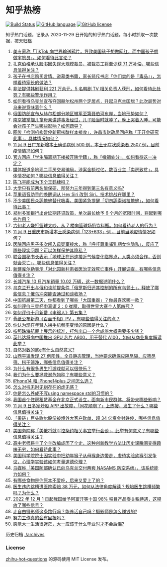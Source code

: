 # 知乎热榜
[![Build Status](https://github.com/ToWeLong/zhihu-hot-questions/workflows/CI/badge.svg)](https://github.com/ToWeLong/zhihu-hot-questions/actions)
[![GitHub language](https://img.shields.io/badge/language-golang-orange.svg)](https://golang.org/)
[![GitHub license](https://img.shields.io/github/license/ToWeLong/zhihu-hot-questions)](https://github.com/ToWeLong/zhihu-hot-questions/blob/main/LICENSE)

知乎热门话题，记录从 2020-11-29 日开始的知乎热门话题。每小时抓取一次数据，按天[归档](./archives)

<!-- BEGIN -->

1. [美专家称「TikTok 向世界输送鸦片，导致美国孩子想做网红，而中国孩子想做宇航员」，如何看待此言论？](https://www.zhihu.com/question/565548084)
1. [扎克伯格承认脸书因失误大规模裁员，被裁员工将至少获 71 万补偿，哪些信息值得关注？](https://www.zhihu.com/question/565561741)
1. [孩子在书店购买言情、盗墓类书籍，家长怒斥书店「你们卖的是『毒品』」，怎样看待家长的做法？](https://www.zhihu.com/question/565585756)
1. [非法提供韩剧获利 221 万余元，5 名韩剧 TV 相关负责人获刑，如何看待此处罚？有哪些警示作用？](https://www.zhihu.com/question/565574918)
1. [如何看待乌克兰宣布夺回赫尔松州两个定居点，升起乌克兰国旗？此次局势对乌来说意味着什么？](https://www.zhihu.com/question/565761047)
1. [俄国防部宣布从赫尔松部分地区撤军至第聂伯河东岸，当地形势如何？](https://www.zhihu.com/question/565653108)
1. [南京被掌掴儿童母亲讲述事发经过，儿子脸当时就肿了，晚上哭着入睡，可能会对孩子产生哪些影响？如何疏导？](https://www.zhihu.com/question/565642077)
1. [网传「检测机构暂停新冠核酸样本接收」，许昌市财政局回应称「正开会研究此事」，具体情况如何？](https://www.zhihu.com/question/565563427)
1. [11 月 9 日广东新增本土确诊病例 500 例，本土无症状感染者 2507 例，目前疫情情况如何？](https://www.zhihu.com/question/565773102)
1. [官方回应「学生隔离期下楼被开除学籍」，称「撤销处分」，如何看待这一决定？](https://www.zhihu.com/question/565640874)
1. [媒体报道多地现二手房交易骗局，涉案金额过亿，数百业主「卖房致贫」，具体情况如何？哪些信息值得关注？](https://www.zhihu.com/question/565556906)
1. [陈飞宇能成为下个王鹤棣吗？](https://www.zhihu.com/question/564798714)
1. [大学只有前两名能保研，那努力三年得到第三名有意义吗?](https://www.zhihu.com/question/565419268)
1. [苹果语音助手的唤醒词从 Hey Siri 改到 Siri，技术挑战在哪里？](https://www.zhihu.com/question/565346875)
1. [不少美国民众舔蟾蜍替代吸毒，美国紧急提醒「切勿舔索诺拉蟾蜍」，如何看待此事？](https://www.zhihu.com/question/565434279)
1. [郑州多家银行出台延期还贷政策，单次最长给予 6 个月的宽限时间，将起到哪些作用？](https://www.zhihu.com/question/565620346)
1. [六旬老人嫌打篮球太吵，从 7 楼向篮球场扔饮料瓶。如何看待老人的行为？](https://www.zhihu.com/question/565352566)
1. [11 月 9 日重庆市新增本土感染病例「123+633」例 ，目前当地疫情情况如何？](https://www.zhihu.com/question/565758338)
1. [医院回应男子多次闯入母婴室接水，称「呼吁尊重哺乳期女性隐私」，反应了哪些现实问题？可以怎样保护其隐私？](https://www.zhihu.com/question/565775089)
1. [联合国秘书长表示「地球正在迅速接近气候变化临界点，人类必须合作，否则就会灭亡」，哪些信息值得关注？](https://www.zhihu.com/question/565402765)
1. [新疆库尔勒表示「对北园新村患者医治无效死亡事件」开展调查，有哪些信息值得关注？](https://www.zhihu.com/question/565596834)
1. [长城汽车 10 月汽车销量 10.02 万辆，这一数据说明什么？](https://www.zhihu.com/question/564650847)
1. [乌克兰开出与俄和谈前提条件「俄罗斯归还其控制的所有乌领土」，释放了哪些信息？俄乌冲突能否通过和谈收场？](https://www.zhihu.com/question/565567421)
1. [中国航展第二天，你都看到了哪些「大国重器」？你最喜欢哪一款？](https://www.zhihu.com/question/565149055)
1. [如何评价三星杯申真谞 2：0 崔精，取得世界大赛个人第四冠？](https://www.zhihu.com/question/565399002)
1. [如何评价十月新番《电锯人》第五集？](https://www.zhihu.com/question/565471524)
1. [叠纸公布新游《百面千相》PV ，有哪些值得关注的点？](https://www.zhihu.com/question/565778309)
1. [你认为现在年轻人换手机频率变慢的原因是什么？](https://www.zhihu.com/question/559733121)
1. [按照珠海航展上展示的标准，打包出口一个合成旅大概需要多少钱？](https://www.zhihu.com/question/565175485)
1. [英伟达将向中国推出 GPU 芯片 A800，用于替代 A100，如何从商业角度解读此举？](https://www.zhihu.com/question/565351046)
1. [自然对数的底e有什么自然意义?](https://www.zhihu.com/question/355656386)
1. [山西平遥发现 27 例阳性，全县静态管理，当地要求确保应隔尽隔、应筛尽筛、捞干筛净，哪些信息值得关注？](https://www.zhihu.com/question/565376960)
1. [为什么有很多男生打游戏就可以很快乐？](https://www.zhihu.com/question/347424469)
1. [我们为什么要拯救濒危物种？有哪些意义？](https://www.zhihu.com/question/565502511)
1. [iPhone14 和 iPhone14plus 之间怎么选？](https://www.zhihu.com/question/561820587)
1. [怎么对抗无时无刻存在的虚无感？](https://www.zhihu.com/question/281542359)
1. [你是怎么养成不写using namespace std的习惯的？](https://www.zhihu.com/question/564976917)
1. [我国首个住房租赁基金在北京正式设立，面向新市民群体，将带来哪些影响？](https://www.zhihu.com/question/565617941)
1. [11 月 9 日多家炒股 APP 出故障，「同花顺崩了」上热搜，发生了什么？哪些信息值得关注？](https://www.zhihu.com/question/565562145)
1. [「果链」巨头歌尔股份被境外大客户砍单，超 34 亿资金封跌停，哪些信息值得关注？](https://www.zhihu.com/question/565554762)
1. [美国务院称「美俄将就军控条约相关事宜举行会谈」，此举有何意义？有哪些信息值得关注？](https://www.zhihu.com/question/565551283)
1. [高中老师将羊了个羊改编成历了个史，这种创新教学方法让历史课瞬间变得趣味无穷，如何看待此事？](https://www.zhihu.com/question/565612477)
1. [美国科学院院士因实验中把幼年猴子从母猴身边带走，虐待实验幼猴引发争议，心理学实验该如何考量道德伦理？](https://www.zhihu.com/question/565748843)
1. [乌媒称「美国防部确认已向乌克兰交付两套 NASAMS 防空系统」，该系统能力如何？](https://www.zhihu.com/question/565544696)
1. [有哪些食物是你原本不爱吃，后来又爱上了的？](https://www.zhihu.com/question/564220754)
1. [医生违约跳槽遭医院索赔 38 万元，如何从法律角度解读？规培医生跳槽频繁吗？为什么？](https://www.zhihu.com/question/565174116)
1. [2022 年 12 月 1 日起我国给予阿富汗等十国 98% 税目产品零关税待遇，这释放了哪些信号？](https://www.zhihu.com/question/565609719)
1. [走自由摄影师这条路行吗？能养活自己吗？摄影师是怎么赚钱的?](https://www.zhihu.com/question/553791042)
1. [努力工作真的会有回报吗？](https://www.zhihu.com/question/565369352)
1. [感觉大一生活很迷茫，大一应该干什么毕业时才不会后悔?](https://www.zhihu.com/question/565754600)

<!-- END -->

历史归档 [./archives](./archives)


### License
[zhihu-hot-questions](https://github.com/towelong/zhihu-hot-questions) 的源码使用 MIT License 发布。
